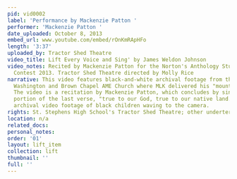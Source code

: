 ```yaml
---
pid: vid0002
label: 'Performance by Mackenzie Patton '
performer: 'Mackenzie Patton '
date_uploaded: October 8, 2013
embed_url: www.youtube.com/embed/rOnKmRApHFo
length: '3:37'
uploaded_by: Tractor Shed Theatre
video_title: Lift Every Voice and Sing' by James Weldon Johnson
video_notes: Recited by Mackenzie Patton for the Norton's Anthology Student Recitation
  Contest 2013. Tractor Shed Theatre directed by Molly Rice
narrative: This video features black-and-white archival footage from the March on
  Washington and Brown Chapel AME Church where MLK delivered his "mountaintop" speech.
  The video is a recitation by Mackenzie Patton, which concludes by singing the final
  portion of the last verse, "true to our God, true to our native land." It ends with
  archival video footage of black children waving to the camera.
rights: St. Stephens High School's Tractor Shed Theatre; other undertermined
location: n/a
related_docs: 
personal_notes: 
order: '01'
layout: lift_item
collection: lift
thumbnail: ''
full: ''
---
```

